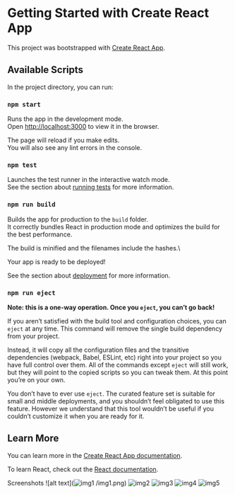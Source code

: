 # Getting Started with Create React App

This project was bootstrapped with [Create React App](https://github.com/facebook/create-react-app).

## Available Scripts

In the project directory, you can run:

### `npm start`

Runs the app in the development mode.\
Open [http://localhost:3000](http://localhost:3000) to view it in the browser.

The page will reload if you make edits.\
You will also see any lint errors in the console.

### `npm test`

Launches the test runner in the interactive watch mode.\
See the section about [running tests](https://facebook.github.io/create-react-app/docs/running-tests) for more information.

### `npm run build`

Builds the app for production to the `build` folder.\
It correctly bundles React in production mode and optimizes the build for the best performance.

The build is minified and the filenames include the hashes.\


Your app is ready to be deployed!

See the section about [deployment](https://facebook.github.io/create-react-app/docs/deployment) for more information.

### `npm run eject`

**Note: this is a one-way operation. Once you `eject`, you can’t go back!**

If you aren’t satisfied with the build tool and configuration choices, you can `eject` at any time. This command will remove the single build dependency from your project.

Instead, it will copy all the configuration files and the transitive dependencies (webpack, Babel, ESLint, etc) right into your project so you have full control over them. All of the commands except `eject` will still work, but they will point to the copied scripts so you can tweak them. At this point you’re on your own.

You don’t have to ever use `eject`. The curated feature set is suitable for small and middle deployments, and you shouldn’t feel obligated to use this feature. However we understand that this tool wouldn’t be useful if you couldn’t customize it when you are ready for it.

## Learn More

You can learn more in the [Create React App documentation](https://facebook.github.io/create-react-app/docs/getting-started).

To learn React, check out the [React documentation](https://reactjs.org/).

Screenshots
![alt text](![img1](https://github.com/AlemuTebkew/react-file-import/assets/47268785/50a21998-204a-40a1-b84e-da26c637de86)
/img1.png)
![img2](https://github.com/AlemuTebkew/react-file-import/assets/47268785/d7c4d1f4-97a4-491c-930e-58371b3accda)
![img3](https://github.com/AlemuTebkew/react-file-import/assets/47268785/f726f20f-e613-46bd-939e-c85992a96dca)
![img4](https://github.com/AlemuTebkew/react-file-import/assets/47268785/fef937b5-e880-4e71-b017-64a70c730619)
![img5](https://github.com/AlemuTebkew/react-file-import/assets/47268785/3ebf5a2e-4bcf-4d8f-8701-d8c8c781ede6)
